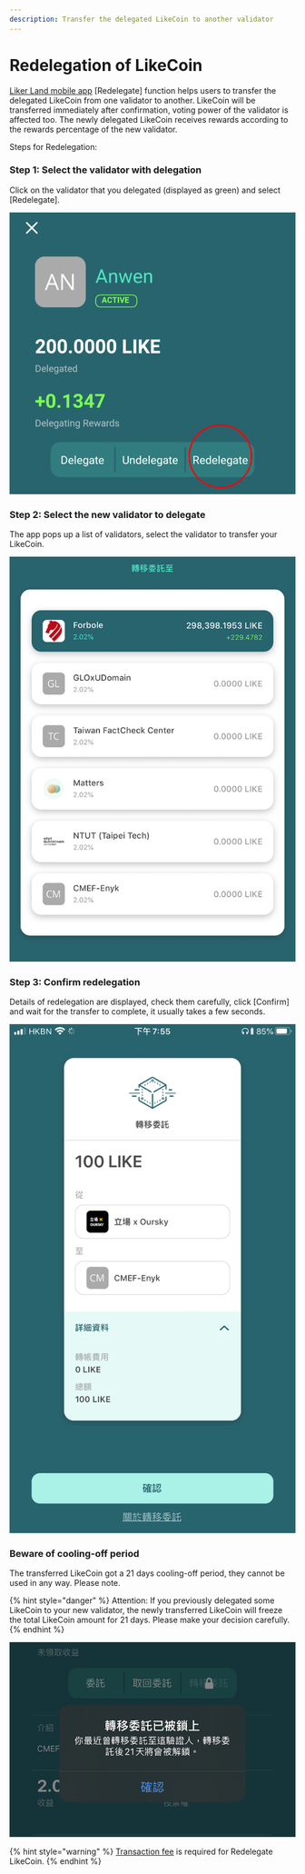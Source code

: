 ```yaml
---
description: Transfer the delegated LikeCoin to another validator
---
```


# Redelegation of LikeCoin

[Liker Land mobile app](https://liker.land/getapp) \[Redelegate\] function helps users to transfer the delegated LikeCoin from one validator to another. LikeCoin will be transferred immediately after confirmation, voting power of the validator is affected too. The newly delegated LikeCoin receives rewards according to the rewards percentage of the new validator.

Steps for Redelegation:

### **Step 1: Select the validator with delegation**

Click on the validator that you delegated \(displayed as green\) and select \[Redelegate\].

![](../../.gitbook/assets/redelegation-en.png)

### Step 2: Select the new validator to delegate

The app pops up a list of validators, select the validator to transfer your LikeCoin. 

![](../../.gitbook/assets/img_2330.jpg)

### Step 3: Confirm redelegation

Details of redelegation are displayed, check them carefully, click \[Confirm\] and wait for the transfer to complete, it usually takes a few seconds.

![](../../.gitbook/assets/img_2331.PNG)

### **Beware of cooling-off period**

The transferred LikeCoin got a 21 days cooling-off period, they cannot be used in any way. Please note.

{% hint style="danger" %}
Attention: If you previously delegated some LikeCoin to your new validator, the newly transferred LikeCoin will freeze the total LikeCoin amount for 21 days. Please make your decision carefully.
{% endhint %}

![](../../.gitbook/assets/img_2332.jpg)

{% hint style="warning" %}
[Transaction fee](https://docs.like.co/guides/wallet/transaction-fee) is required for ‌Redelegate LikeCoin.
{% endhint %}

